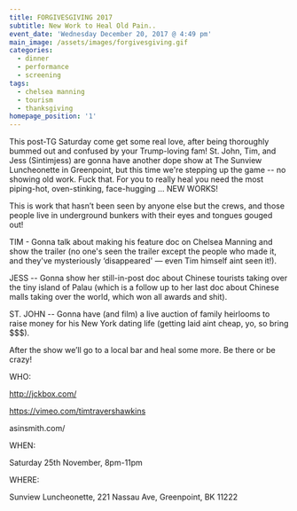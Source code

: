 ```yaml
---
title: FORGIVESGIVING 2017
subtitle: New Work to Heal Old Pain..
event_date: 'Wednesday December 20, 2017 @ 4:49 pm'
main_image: /assets/images/forgivesgiving.gif
categories:
  - dinner
  - performance
  - screening
tags:
  - chelsea manning
  - tourism
  - thanksgiving
homepage_position: '1'
---
```

This post-TG Saturday come get some real love, after being thoroughly bummed out and confused by your Trump-loving fam! St. John, Tim, and Jess (Sintimjess) are gonna have another dope show at The Sunview Luncheonette in Greenpoint, but this time we're stepping up the game -- no showing old work. Fuck that. For you to really heal you need the most piping-hot, oven-stinking, face-hugging ... NEW WORKS! 



This is work that hasn’t been seen by anyone else but the crews, and those people live in underground bunkers with their eyes and tongues gouged out! 



 TIM - Gonna talk about making his feature doc on Chelsea Manning and show the trailer (no one's seen the trailer except the people who made it, and they've mysteriously ‘disappeared' — even Tim himself aint seen it!).



JESS -- Gonna show her still-in-post doc about Chinese tourists taking over the tiny island of Palau (which is a follow up to her last doc about Chinese malls taking over the world, which won all awards and shit).



ST. JOHN -- Gonna have (and film) a live auction of family heirlooms to raise money for his New York dating life (getting laid aint cheap, yo, so bring $$$).



After the show we’ll go to a local bar and heal some more. Be there or be crazy!



WHO: 



http://jckbox.com/



https://vimeo.com/timtravershawkins



asinsmith.com/



WHEN: 



Saturday 25th November, 8pm-11pm



WHERE: 



Sunview Luncheonette, 221 Nassau Ave, Greenpoint, BK 11222
